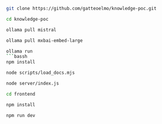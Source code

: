 ```bash
git clone https://github.com/gatteoelmo/knowledge-poc.git
```
```bash
cd knowledge-poc
```
```bash
ollama pull mistral
```
```bash
ollama pull mxbai-embed-large
```
```bash
ollama run
```bassh
npm install
```
```bash
node scripts/load_docs.mjs
```
```bash
node server/index.js
```
```bash
cd frontend
```
```bash
npm install
```
```bash
npm run dev
```